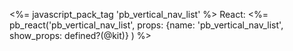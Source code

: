 <%= javascript_pack_tag 'pb_vertical_nav_list' %>
React: <%= pb_react('pb_vertical_nav_list', props: {name: 'pb_vertical_nav_list', show_props: defined?(@kit)} ) %>
